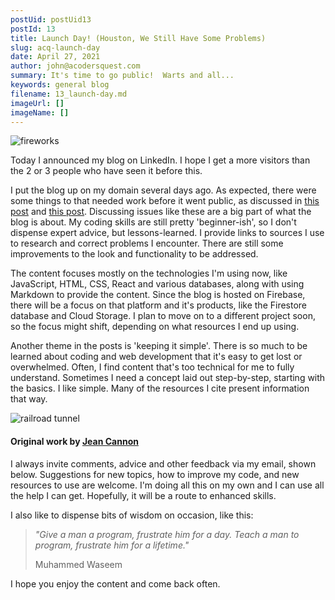 ```yaml
---
postUid: postUid13
postId: 13
title: Launch Day! (Houston, We Still Have Some Problems)
slug: acq-launch-day
date: April 27, 2021
author: john@acodersquest.com
summary: It's time to go public!  Warts and all...
keywords: general blog
filename: 13_launch-day.md
imageUrl: []
imageName: []
---
```


![fireworks]()

Today I announced my blog on LinkedIn. I hope I get a more visitors than the 2 or 3 people who have seen it before this.

I put the blog up on my domain several days ago. As expected, there were some things to that needed work before it went public, as discussed in [this post](https://acodersquest.com/post/acq-time-waster-setting-opacity) and [this post](https://acodersquest.com/post/acq-time-waster-setting-opacity). Discussing issues like these are a big part of what the blog is about. My coding skills are still pretty 'beginner-ish', so I don't dispense expert advice, but lessons-learned. I provide links to sources I use to research and correct problems I encounter. There are still some improvements to the look and functionality to be addressed.

The content focuses mostly on the technologies I'm using now, like JavaScript, HTML, CSS, React and various databases, along with using Markdown to provide the content. Since the blog is hosted on Firebase, there will be a focus on that platform and it's products, like the Firestore database and Cloud Storage. I plan to move on to a different project soon, so the focus might shift, depending on what resources I end up using.

Another theme in the posts is 'keeping it simple'. There is so much to be learned about coding and web development that it's easy to get lost or overwhelmed. Often, I find content that's too technical for me to fully understand. Sometimes I need a concept laid out step-by-step, starting with the basics. I like simple. Many of the resources I cite present information that way.

![railroad tunnel]()

#### Original work by [Jean Cannon](https://www.jeancannon.com/)

I always invite comments, advice and other feedback via my email, shown below. Suggestions for new topics, how to improve my code, and new resources to use are welcome. I'm doing all this on my own and I can use all the help I can get. Hopefully, it will be a route to enhanced skills.

I also like to dispense bits of wisdom on occasion, like this:

> _"Give a man a program, frustrate him for a day. Teach a man to program, frustrate him for a lifetime."_
>
> Muhammed Waseem

I hope you enjoy the content and come back often.
